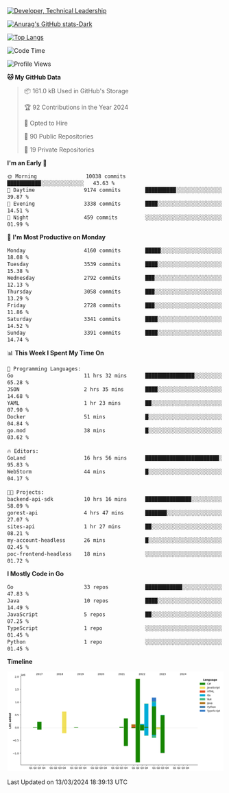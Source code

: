 <div>
  <a href="https://www.linkedin.com/in/arielpineiro/" target="_blank" rel="nofollow noopener noreferrer">
    <img src="https://img.shields.io/badge/-LinkedIn-%230077B5?style=for-the-badge&logo=linkedin&logoColor=white" alt="Developer, Technical Leadership" title="Ariel Piñeiro">
  </a>
</div>

[![Anurag's GitHub stats-Dark](https://github-readme-stats.vercel.app/api?username=arielsrv&show_icons=true&theme=dark#gh-dark-mode-only)](https://github.com/anuraghazra/github-readme-stats#gh-dark-mode-only)

[![Top Langs](https://github-readme-stats.vercel.app/api/top-langs/?username=arielsrv&layout=compact&langs_count=10&theme=dark#gh-dark-mode-only)](https://github.com/anuraghazra/github-readme-stats&theme=dark#gh-dark-mode-only)

<!--START_SECTION:waka-->
![Code Time](http://img.shields.io/badge/Code%20Time-675%20hrs%2046%20mins-blue)

![Profile Views](http://img.shields.io/badge/Profile%20Views-1-blue)

**🐱 My GitHub Data** 

> 📦 161.0 kB Used in GitHub's Storage 
 > 
> 🏆 92 Contributions in the Year 2024
 > 
> 💼 Opted to Hire
 > 
> 📜 90 Public Repositories 
 > 
> 🔑 19 Private Repositories 
 > 
**I'm an Early 🐤** 

```text
🌞 Morning                10038 commits       ███████████░░░░░░░░░░░░░░   43.63 % 
🌆 Daytime                9174 commits        ██████████░░░░░░░░░░░░░░░   39.87 % 
🌃 Evening                3338 commits        ████░░░░░░░░░░░░░░░░░░░░░   14.51 % 
🌙 Night                  459 commits         ░░░░░░░░░░░░░░░░░░░░░░░░░   01.99 % 
```
📅 **I'm Most Productive on Monday** 

```text
Monday                   4160 commits        █████░░░░░░░░░░░░░░░░░░░░   18.08 % 
Tuesday                  3539 commits        ████░░░░░░░░░░░░░░░░░░░░░   15.38 % 
Wednesday                2792 commits        ███░░░░░░░░░░░░░░░░░░░░░░   12.13 % 
Thursday                 3058 commits        ███░░░░░░░░░░░░░░░░░░░░░░   13.29 % 
Friday                   2728 commits        ███░░░░░░░░░░░░░░░░░░░░░░   11.86 % 
Saturday                 3341 commits        ████░░░░░░░░░░░░░░░░░░░░░   14.52 % 
Sunday                   3391 commits        ████░░░░░░░░░░░░░░░░░░░░░   14.74 % 
```


📊 **This Week I Spent My Time On** 

```text
💬 Programming Languages: 
Go                       11 hrs 32 mins      ████████████████░░░░░░░░░   65.28 % 
JSON                     2 hrs 35 mins       ████░░░░░░░░░░░░░░░░░░░░░   14.68 % 
YAML                     1 hr 23 mins        ██░░░░░░░░░░░░░░░░░░░░░░░   07.90 % 
Docker                   51 mins             █░░░░░░░░░░░░░░░░░░░░░░░░   04.84 % 
go.mod                   38 mins             █░░░░░░░░░░░░░░░░░░░░░░░░   03.62 % 

🔥 Editors: 
GoLand                   16 hrs 56 mins      ████████████████████████░   95.83 % 
WebStorm                 44 mins             █░░░░░░░░░░░░░░░░░░░░░░░░   04.17 % 

🐱‍💻 Projects: 
backend-api-sdk          10 hrs 16 mins      ███████████████░░░░░░░░░░   58.09 % 
gorest-api               4 hrs 47 mins       ███████░░░░░░░░░░░░░░░░░░   27.07 % 
sites-api                1 hr 27 mins        ██░░░░░░░░░░░░░░░░░░░░░░░   08.21 % 
my-account-headless      26 mins             █░░░░░░░░░░░░░░░░░░░░░░░░   02.45 % 
poc-frontend-headless    18 mins             ░░░░░░░░░░░░░░░░░░░░░░░░░   01.72 % 
```

**I Mostly Code in Go** 

```text
Go                       33 repos            ████████████░░░░░░░░░░░░░   47.83 % 
Java                     10 repos            ████░░░░░░░░░░░░░░░░░░░░░   14.49 % 
JavaScript               5 repos             ██░░░░░░░░░░░░░░░░░░░░░░░   07.25 % 
TypeScript               1 repo              ░░░░░░░░░░░░░░░░░░░░░░░░░   01.45 % 
Python                   1 repo              ░░░░░░░░░░░░░░░░░░░░░░░░░   01.45 % 
```



**Timeline**

![Lines of Code chart](https://raw.githubusercontent.com/arielsrv/arielsrv/main/assets/bar_graph.png)


 Last Updated on 13/03/2024 18:39:13 UTC
<!--END_SECTION:waka-->
